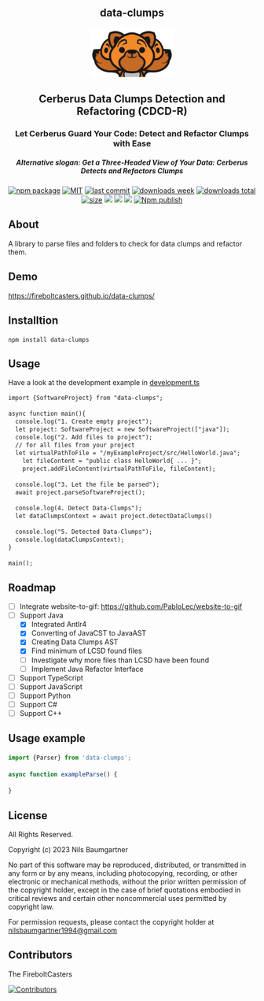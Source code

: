 <h2 align="center">
    data-clumps
</h2>

<p align="center">
    <img src="https://github.com/FireboltCasters/data-clumps/raw/master/public/logo.png" alt="backup" style="height:100px;"/>
</p>

<h2 align="center">
Cerberus Data Clumps Detection and Refactoring (CDCD-R)
</h2>

<h3 align="center">
Let Cerberus Guard Your Code: Detect and Refactor Clumps with Ease
</h3>

<h5 align="center">
Alternative slogan: Get a Three-Headed View of Your Data: Cerberus Detects and Refactors Clumps
</h5>

<p align="center">
  <a href="https://badge.fury.io/js/data-clumps.svg"><img src="https://badge.fury.io/js/data-clumps.svg" alt="npm package" /></a>
  <a href="https://img.shields.io/github/license/FireboltCasters/data-clumps"><img src="https://img.shields.io/github/license/FireboltCasters/data-clumps" alt="MIT" /></a>
  <a href="https://img.shields.io/github/last-commit/FireboltCasters/data-clumps?logo=git"><img src="https://img.shields.io/github/last-commit/FireboltCasters/data-clumps?logo=git" alt="last commit" /></a>
  <a href="https://www.npmjs.com/package/data-clumps"><img src="https://img.shields.io/npm/dm/data-clumps.svg" alt="downloads week" /></a>
  <a href="https://www.npmjs.com/package/data-clumps"><img src="https://img.shields.io/npm/dt/data-clumps.svg" alt="downloads total" /></a>
  <a href="https://github.com/FireboltCasters/data-clumps"><img src="https://shields.io/github/languages/code-size/FireboltCasters/data-clumps" alt="size" /></a>
  <a href="https://github.com/google/gts" alt="Google TypeScript Style"><img src="https://img.shields.io/badge/code%20style-google-blueviolet.svg"/></a>
  <a href="https://shields.io/" alt="Google TypeScript Style"><img src="https://img.shields.io/badge/uses-TypeScript-blue.svg"/></a>
  <a href="https://github.com/marketplace/actions/lint-action"><img src="https://img.shields.io/badge/uses-Lint%20Action-blue.svg"/></a>
  <a href="https://github.com/FireboltCasters/data-clumps/actions/workflows/npmPublish.yml"><img src="https://github.com/FireboltCasters/data-clumps/actions/workflows/npmPublish.yml/badge.svg" alt="Npm publish" /></a>
</p>

## About

A library to parse files and folders to check for data clumps and refactor them.

## Demo

https://fireboltcasters.github.io/data-clumps/

## Installtion

```
npm install data-clumps
```

## Usage

Have a look at the development example in [development.ts](https://github.com/FireboltCasters/data-clumps/blob/master/src/api/src/ignoreCoverage/development.ts)

```
import {SoftwareProject} from "data-clumps";

async function main(){
  console.log("1. Create empty project");
  let project: SoftwareProject = new SoftwareProject(["java"]);
  console.log("2. Add files to project");
  // for all files from your project
  let virtualPathToFile = "/myExampleProject/src/HelloWorld.java";
    let fileContent = "public class HelloWorld{ ... }";
    project.addFileContent(virtualPathToFile, fileContent);
  
  console.log("3. Let the file be parsed");
  await project.parseSoftwareProject();
  
  console.log(4. Detect Data-Clumps");
  let dataClumpsContext = await project.detectDataClumps()
  
  console.log("5. Detected Data-Clumps");
  console.log(dataClumpsContext);
}

main();
```

## Roadmap

- [ ] Integrate website-to-gif: https://github.com/PabloLec/website-to-gif
- [ ] Support Java
    - [X] Integrated Antlr4
    - [X] Converting of JavaCST to JavaAST
    - [X] Creating Data Clumps AST
    - [X] Find minimum of LCSD found files
    - [ ] Investigate why more files than LCSD have been found
    - [ ] Implement Java Refactor Interface
- [ ] Support TypeScript
- [ ] Support JavaScript
- [ ] Support Python
- [ ] Support C#
- [ ] Support C++

## Usage example

```javascript
import {Parser} from 'data-clumps';

async function exampleParse() {

}
```

## License

All Rights Reserved.

Copyright (c) 2023 Nils Baumgartner

No part of this software may be reproduced, distributed, or transmitted in any form or by any means, including photocopying, recording, or other electronic or mechanical methods, without the prior written permission of the copyright holder, except in the case of brief quotations embodied in critical reviews and certain other noncommercial uses permitted by copyright law.

For permission requests, please contact the copyright holder at nilsbaumgartner1994@gmail.com



## Contributors

The FireboltCasters

<a href="https://github.com/FireboltCasters/data-clumps"><img src="https://contrib.rocks/image?repo=FireboltCasters/data-clumps" alt="Contributors" /></a>
